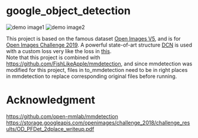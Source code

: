 # google_object_detection
![demo image1](https://storage.googleapis.com/kaggle-media/competitions/open-images/guitarist.png)
![demo image2](https://storage.googleapis.com/kaggle-media/competitions/open-images/table.png)  

This project is based on the famous dataset [Open Images V5](https://storage.googleapis.com/openimages/web/download.html), and is for [Open Images Challenge 2019](https://storage.googleapis.com/openimages/web/challenge2019.html). A powerful state-of-art structure [DCN](https://github.com/FishLikeApple/mmdetection/tree/master/configs/dcn) is used with a custom loss very like the loss in [this](https://storage.googleapis.com/openimages/challenge_2018/challenge_results/OD_PFDet_2dplace_writeup.pdf).  
Note that this project is combined with https://github.com/FishLikeApple/mmdetection, and since mmdetection was modified for this project, files in to_mmdetection need to be in right places in mmdetection to replace corresponding original files before running.

# Acknowledgment
https://github.com/open-mmlab/mmdetection
https://storage.googleapis.com/openimages/challenge_2018/challenge_results/OD_PFDet_2dplace_writeup.pdf
